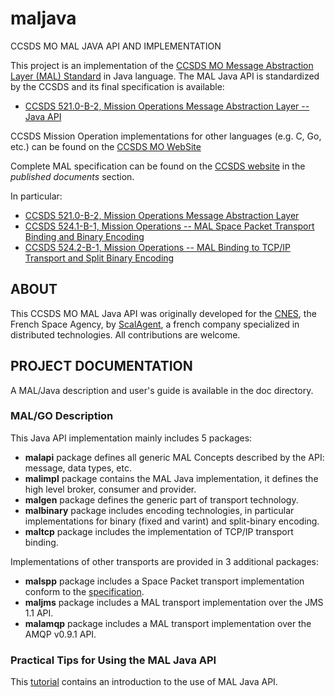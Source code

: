 # maljava
CCSDS MO MAL JAVA API AND IMPLEMENTATION

This project is an implementation of the [CCSDS MO Message Abstraction Layer (MAL) Standard](https://en.wikipedia.org/wiki/CCSDS_Mission_Operations) in Java language. The MAL Java API is standardized by the CCSDS and its final specification is available:

- [CCSDS 521.0-B-2, Mission Operations Message Abstraction Layer -- Java API](https://public.ccsds.org/Pubs/523x1m1.pdf)

CCSDS Mission Operation implementations for other languages (e.g. C, Go, etc.) can be found on the [CCSDS MO WebSite](http://ccsdsmo.github.io/)

Complete MAL specification can be found on the [CCSDS website](http://public.ccsds.org/publications/BlueBooks.aspx) in the *published documents* section.

In particular:

- [CCSDS 521.0-B-2, Mission Operations Message Abstraction Layer](https://public.ccsds.org/Pubs/521x0b2e1.pdf)
- [CCSDS 524.1-B-1, Mission Operations -- MAL Space Packet Transport Binding and Binary Encoding](https://public.ccsds.org/Pubs/524x1b1.pdf)
- [CCSDS 524.2-B-1, Mission Operations -- MAL Binding to TCP/IP Transport and Split Binary Encoding](https://public.ccsds.org/Pubs/524x2b1.pdf)

## ABOUT

This CCSDS MO MAL Java API was originally developed for the [CNES](http://cnes.fr), the French Space Agency, by [ScalAgent](http://www.scalagent.com/en/spatial-41/products-42/overview-47), a french company specialized in distributed technologies.
All contributions are welcome.

## PROJECT DOCUMENTATION

A MAL/Java description and user's guide is available in the doc directory.

### MAL/GO Description

This Java API implementation mainly includes 5 packages:

  - **malapi** package defines all generic MAL Concepts described by the API: message, data types, etc.
  - **malimpl** package contains the MAL Java implementation, it defines the high level broker, consumer and provider.
  - **malgen** package defines the generic part of transport technology.
  - **malbinary** package includes encoding technologies, in particular implementations for binary (fixed and varint) and split-binary encoding.
  - **maltcp** package includes the implementation of TCP/IP transport binding.
  
Implementations of other transports are provided in 3 additional packages:

  - **malspp** package includes a Space Packet transport implementation conform to the [specification](https://public.ccsds.org/Pubs/524x1b1.pdf).
  - **maljms** package includes a MAL transport implementation over the JMS 1.1 API.
  - **malamqp** package includes a MAL transport implementation over the AMQP v0.9.1 API.

### Practical Tips for Using the MAL Java API

This [tutorial](https://github.com/esa/CCSDS_MO/wiki/Practical-Tips-for-Using-the-MAL-Java-API) contains an introduction to the use of MAL Java API.
